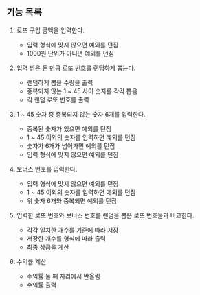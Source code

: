 
## 기능 목록

1. 로또 구입 금액을 입력한다.
   * 입력 형식에 맞지 않으면 예외를 던짐
   * 1000원 단위가 아니면 예외를 던짐

2. 입력 받은 돈 만큼 로또 번호를 랜덤하게 뽑는다.
   * 랜덤하게 뽑을 수량을 출력
   * 중복되지 않는 1 ~ 45 사이 숫자를 각각 뽑음
   * 각 랜덤 로또 번호를 출력

3. 1 ~ 45 숫자 중 중복되지 않는 숫자 6개를 입력한다. 
    * 중복된 숫자가 있으면 예외를 던짐
    * 1 ~ 45 이외의 숫자를 입력하면 예외를 던짐
    * 숫자가 6개가 넘어가면 예외를 던짐
    * 입력 형식에 맞지 않으면 예외를 던짐
    
4. 보너스 번호를 입력한다.
   * 입력 형식에 맞지 않으면 예외를 던짐
   * 1 ~ 45 이외의 숫자를 입력하면 예외를 던짐
   * 위 숫자 6개와 중복되면 예외를 던짐

5. 입력한 로또 번호와 보너스 번호를 랜덤을 뽑은 로또 번호들과 비교한다.
   * 각각 일치한 개수를 기준에 따라 저장
   * 저장한 개수를 형식에 따라 출력
   * 최종 상금을 계산
   
6. 수익률 계산
   * 수익률 둘 째 자리에서 반올림
   * 수익률 출력


